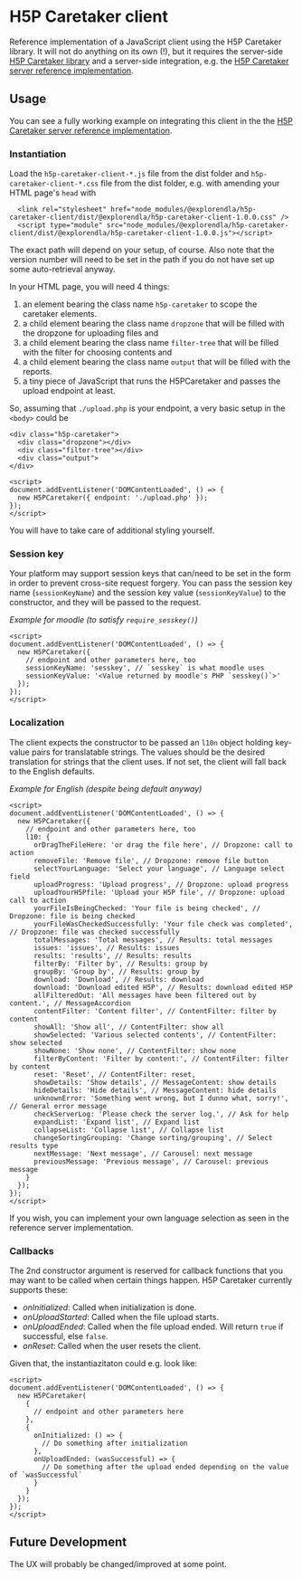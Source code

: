 # H5P Caretaker client
Reference implementation of a JavaScript client using the H5P Caretaker library. It will not do anything on its own (!), but it requires the server-side [H5P Caretaker library](https://github.com/ndlano/h5p-caretaker) and a server-side integration, e.g. the [H5P Caretaker server reference implementation](https://github.com/ndlano/h5p-caretaker-server).

## Usage
You can see a fully working example on integrating this client in the the [H5P Caretaker server reference implementation](https://github.com/ndlano/h5p-caretaker-server).

### Instantiation
Load the `h5p-caretaker-client-*.js` file from the dist folder and `h5p-caretaker-client-*.css` file from the dist folder, e.g. with amending your HTML page's `head` with

```
  <link rel="stylesheet" href="node_modules/@explorendla/h5p-caretaker-client/dist/@explorendla/h5p-caretaker-client-1.0.0.css" />
  <script type="module" src="node_modules/@explorendla/h5p-caretaker-client/dist/@explorendla/h5p-caretaker-client-1.0.0.js"></script>
```
The exact path will depend on your setup, of course. Also note that the version number will need to be set in the path
if you do not have set up some auto-retrieval anyway.

In your HTML page, you will need 4 things:
1. an element bearing the class name `h5p-caretaker` to scope the caretaker elements.
2. a child element bearing the class name `dropzone` that will be filled with the dropzone for uploading files and
3. a child element bearing the class name `filter-tree` that will be filled with the filter for choosing contents and
4. a child element bearing the class name `output` that will be filled with the reports.
5. a tiny piece of JavaScript that runs the H5PCaretaker and passes the upload endpoint at least.

So, assuming that `./upload.php` is your endpoint, a very basic setup in the `<body>` could be

```
<div class="h5p-caretaker">
  <div class="dropzone"></div>
  <div class="filter-tree"></div>
  <div class="output">
</div>

<script>
document.addEventListener('DOMContentLoaded', () => {
  new H5PCaretaker({ endpoint: './upload.php' });
});
</script>
```
You will have to take care of additional styling yourself.

### Session key
Your platform may support session keys that can/need to be set in the form in order to prevent
cross-site request forgery. You can pass the session key name (`sessionKeyName`) and the session key value (`sessionKeyValue`) to the
constructor, and they will be passed to the request.

_Example for moodle (to satisfy `require_sesskey()`)_
```
<script>
document.addEventListener('DOMContentLoaded', () => {
  new H5PCaretaker({
    // endpoint and other parameters here, too
    sessionKeyName: 'sesskey', // `sesskey` is what moodle uses
    sessionKeyValue: '<Value returned by moodle's PHP `sesskey()`>'
  });
});
</script>
```

### Localization
The client expects the constructor to be passed an `l10n` object holding key-value pairs for translatable strings. The values should be the desired translation for strings that the client uses. If not set, the client will fall back to the English defaults.

_Example for English (despite being default anyway)_
```
<script>
document.addEventListener('DOMContentLoaded', () => {
  new H5PCaretaker({
    // endpoint and other parameters here, too
    l10: {
      orDragTheFileHere: 'or drag the file here', // Dropzone: call to action
      removeFile: 'Remove file', // Dropzone: remove file button
      selectYourLanguage: 'Select your language', // Language select field
      uploadProgress: 'Upload progress', // Dropzone: upload progress
      uploadYourH5Pfile: 'Upload your H5P file', // Dropzone: upload call to action
      yourFileIsBeingChecked: 'Your file is being checked', // Dropzone: file is being checked
      yourFileWasCheckedSuccessfully: 'Your file check was completed', // Dropzone: file was checked successfully
      totalMessages: 'Total messages', // Results: total messages
      issues: 'issues', // Results: issues
      results: 'results', // Results: results
      filterBy: 'Filter by', // Results: group by
      groupBy: 'Group by', // Results: group by
      download: 'Download', // Results: download
      download: 'Download edited H5P', // Results: download edited H5P
      allFilteredOut: 'All messages have been filtered out by content.', // MessageAccordion
      contentFilter: 'Content filter', // ContentFilter: filter by content
      showAll: 'Show all', // ContentFilter: show all
      showSelected: 'Various selected contents', // ContentFilter: show selected
      showNone: 'Show none', // ContentFilter: show none
      filterByContent: 'Filter by content:', // ContentFilter: filter by content
      reset: 'Reset', // ContentFilter: reset,
      showDetails: 'Show details', // MessageContent: show details
      hideDetails: 'Hide details', // MessageContent: hide details
      unknownError: 'Something went wrong, but I dunno what, sorry!', // General error message
      checkServerLog: 'Please check the server log.', // Ask for help
      expandList: 'Expand list', // Expand list
      collapseList: 'Collapse list', // Collapse list
      changeSortingGrouping: 'Change sorting/grouping', // Select results type
      nextMessage: 'Next message', // Carousel: next message
      previousMessage: 'Previous message', // Carousel: previous message
    }
  });
});
</script>
```

If you wish, you can implement your own language selection as seen in the reference server implementation.

### Callbacks
The 2nd constructor argument is reserved for callback functions that you may want to be called when certain things happen. H5P Caretaker currently supports these:
- _onInitialized_: Called when initialization is done.
- _onUploadStarted_: Called when the file upload starts.
- _onUploadEnded_: Called when the file upload ended. Will return `true` if successful, else `false`.
- _onReset_: Called when the user resets the client.

Given that, the instantiazitaton could e.g. look like:
```
<script>
document.addEventListener('DOMContentLoaded', () => {
  new H5PCaretaker(
    {
      // endpoint and other parameters here
    },
    {
      onInitialized: () => {
        // Do something after initialization
      },
      onUploadEnded: (wasSuccessful) => {
        // Do something after the upload ended depending on the value of `wasSuccessful`
      }
    }
  });
});
</script>
```

## Future Development
The UX will probably be changed/improved at some point.

